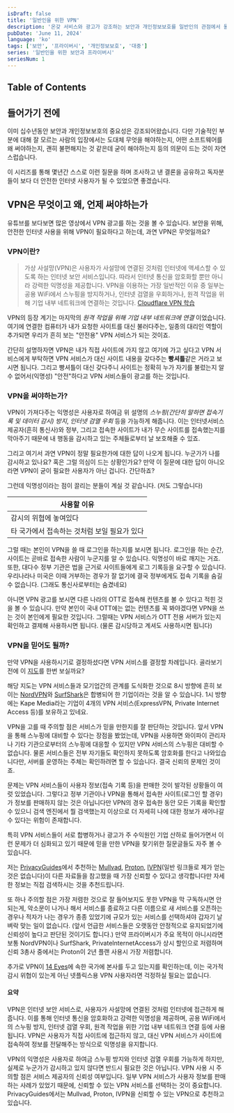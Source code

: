 ```yaml
---
isDraft: false
title: '일반인을 위한 VPN'
description: '온갖 서비스와 광고가 강조하는 보안과 개인정보보호를 일반인의 관점에서 돌아보자'
pubDate: 'June 11, 2024'
language: 'ko'
tags: ['보안', '프라이버시', '개인정보보호', '대중']
series: '일반인을 위한 보안과 프라이버시'
seriesNum: 1
---
```


## Table of Contents

## 들어가기 전에

이미 십수년동안 보안과 개인정보보호의 중요성은 강조되어왔습니다. 다만 기술적인 부분에 대해 잘 모르는 사람의 입장에서는 도대체 무엇을 해야하는지, 어떤 소프트웨어를 왜 써야하는지, 괜히 불편해지는 것 같은데 굳이 해야하는지 등의 의문이 드는 것이 자연스럽습니다.

이 시리즈를 통해 몇년간 스스로 이런 질문을 하며 조사하고 낸 결론을 공유하고 독자분들이 보다 더 안전한 인터넷 사용자가 될 수 있었으면 좋겠습니다.

## VPN은 무엇이고 왜, 언제 써야하는가

유튜브를 보다보면 많은 영상에서 VPN 광고를 하는 것을 볼 수 있습니다. 보안을 위해, 안전한 인터넷 사용을 위해 VPN이 필요하다고 하는데, 과연 VPN은 무엇일까요?

### VPN이란?

> 가상 사설망(VPN)은 사용자가 사설망에 연결된 것처럼 인터넷에 액세스할 수 있도록 하는 인터넷 보안 서비스입니다. 따라서 인터넷 통신을 암호화할 뿐만 아니라 강력한 익명성을 제공합니다. VPN을 이용하는 가장 일반적인 이유 중 일부는 공용 WiFi에서 스누핑을 방지하거나, 인터넷 검열을 우회하거나, 원격 작업을 위해 기업 내부 네트워크에 연결하는 것입니다. [Cloudflare VPN 학습](https://www.cloudflare.com/ko-kr/learning/access-management/what-is-a-vpn/)

VPN의 등장 계기는 마지막의 _원격 작업을 위해 기업 내부 네트워크에 연결_ 이었습니다. 여기에 연결한 컴퓨터가 내가 요청한 사이트를 대신 불러다주는, 일종의 대리인 역할이 추가되면 우리가 흔히 보는 "안전용" VPN 서비스가 되는 것이죠.

간단히 설명하자면 VPN은 내가 직접 사이트에 가지 않고 여기에 가고 싶다고 VPN 서비스에게 부탁하면 VPN 서비스가 대신 사이트 내용을 갖다주는 **빵셔틀**같은 거라고 보시면 됩니다. 그리고 빵셔틀이 대신 갖다주니 사이트는 정확히 누가 자기를 불렀는지 알 수 없어서(익명성) "안전"하다고 VPN 서비스들이 광고를 하는 것입니다.

### VPN을 써야하는가?

VPN이 가져다주는 익명성은 사용자로 하여금 위 설명의 _스누핑(간단히 말하면 접속기록 및 데이터 감시) 방지_, _인터넷 검열 우회_ 등을 가능하게 해줍니다. 이는 인터넷서비스제공자(흔히 통신사)와 정부, 그리고 접속한 사이트가 내가 무슨 사이트를 접속했는지를 막아주기 때문에 내 행동을 감시하고 있는 주체들로부터 날 보호해줄 수 있죠.

그리고 여기서 과연 VPN이 정말 필요한가에 대한 답이 나오게 됩니다. 누군가가 나를 감시하고 있나요? 혹은 그럴 의심이 드는 상황인가요?
만약 이 질문에 대한 답이 아니오라면 VPN이 굳이 필요한 사용자가 아닌 겁니다. 간단하죠?

그런데 익명성이라는 점이 끌리는 분들이 계실 것 같습니다. (저도 그렇습니다)

| 사용할 이유 |
|----------|
|감시의 위협에 놓여있다|
|타 국가에서 접속하는 것처럼 보일 필요가 있다|

그럴 때는 본인이 VPN을 쓸 때 로그인을 하는지를 보시면 됩니다. 로그인을 하는 순간, 사이트는 곧바로 접속한 사람이 누군지를 알 수 있습니다. 익명성이 바로 깨지는 거죠. 또한, 대다수 정부 기관은 법을 근거로 사이트들에게 로그 기록등을 요구할 수 있습니다. 우리나라나 미국은 이때 거부하는 경우가 잘 없기에 결국 정부에게도 접속 기록을 숨길 수 없습니다. (그래도 통신사로부터는 숨겼네요)

아니면 VPN 광고를 보시면 다른 나라의 OTT로 접속해 컨텐츠를 볼 수 있다고 적힌 것을 볼 수 있습니다. 만약 본인이 국내 OTT에는 없는 컨텐츠를 꼭 봐야겠다면 VPN을 쓰는 것이 본인에게 필요한 것입니다. 그럴때는 VPN 서비스가 OTT 전용 서버가 있는지 확인하고 결제해 사용하시면 됩니다. (물론 감시당하고 계셔도 사용하시면 됩니다)

### VPN을 믿어도 될까?

만약 VPN을 사용하시기로 결정하셨다면 VPN 서비스를 결정할 차례입니다. 골라보기 전에 이 [지도](https://kumu.io/sobeyharker/vpn-relationships)를 한번 보실까요?

해당 지도는 VPN 서비스들과 모기업간의 관계를 도식화한 것으로 8시 방향에 흔히 보이는 [NordVPN](https://nordvpn.com)와 [SurfShark](https://surfshark.com)은 합병되어 한 기업이라는 것을 알 수 있습니다. 1시 방향에는 Kape Media라는 기업이 4개의 VPN 서비스(ExpressVPN, Private Internet Access 등)를 보유하고 있네요.

VPN을 고를 때 주의할 점은 서비스가 믿을 만한지를 잘 판단하는 것입니다. 앞서 VPN을 통해 스누핑에 대비할 수 있다는 장점을 봤었는데, VPN을 사용하면 와이파이 관리자나 기타 기관으로부터의 스누핑에 대응할 수 있지만 VPN 서비스의 스누핑은 대비할 수 없습니다. 물론 서비스들은 전부 자기들도 확인하지 못하도록 암호화를 한다고 나와있습니다만, 서버를 운영하는 주체는 확인하려면 할 수 있습니다. 결국 신뢰의 문제인 것이죠.

문제는 VPN 서비스들이 사용자 정보(접속 기록 등)을 판매한 것이 발각된 상황들이 여럿 있었습니다. 그렇다고 정부 기관이나 VPN을 통해서 접속한 사이트(로그인 할 경우)가 정보를 판매하지 않는 것은 아닙니다만 VPN의 경우 접속한 동안 모든 기록을 확인할 수 있으니 검색 엔진에서 뭘 검색했는지 이상으로 더 자세히 나에 대한 정보가 새어나갈 수 있다는 위험이 존재합니다.

특히 VPN 서비스들이 서로 합병하거나 광고가 주 수익원인 기업 산하로 들어가면서 이런 문제가 더 심화되고 있기 때문에 믿을 만한 VPN을 찾기위한 질문글들도 자주 볼 수 있습니다.

저는 [PrivacyGuides](https://www.privacyguides.org/en/vpn/)에서 추천하는 [Mullvad](https://mullvad.net), [Proton](https://proton.me), [IVPN](https://ivpn.net)(일반 링크들로 제가 얻는 것은 없습니다)이 다른 자료들을 참고했을 때 가장 신뢰할 수 있다고 생각합니다만 자세한 정보는 직접 검색하시는 것을 추천드립니다.

또 하나 주의할 점은 가장 저렴한 것으로 잘 들어보지도 못한 VPN을 막 구독하시면 안되는게, 악소문이 나거나 해서 서비스를 종료하고 다른 이름으로 새 서비스를 오픈하는 경우나 적자가 나는 경우가 종종 있었기에 규모가 있는 서비스를 선택하셔야 갑자기 날벼락 맞는 일이 없습니다. (앞서 언급한 서비스들은 오랫동안 안정적으로 유지되었기에 신뢰성이 높다고 판단된 것이기도 합니다.) 만약 프라이버시가 주요 목적이 아니시라면 보통 NordVPN이나 SurfShark, PrivateInternetAccess가 상시 할인으로 저렴하며 신뢰 3총사 중에서는 Proton이 2년 플랜 사용시 가장 저렴합니다.

추가로 VPN이 [14 Eyes](https://namu.wiki/w/%ED%8C%8C%EC%9D%B4%EB%B8%8C%20%EC%95%84%EC%9D%B4%EC%A6%88)에 속한 국가에 본사를 두고 있는지를 확인하는데, 이는 국가적 감시 위협이 있는게 아닌 넷플릭스용 VPN 사용자라면 걱정하실 필요는 없습니다.

#### 요약

VPN은 인터넷 보안 서비스로, 사용자가 사설망에 연결된 것처럼 인터넷에 접근하게 해줍니다. 이를 통해 인터넷 통신을 암호화하고 강력한 익명성을 제공하며, 공용 WiFi에서의 스누핑 방지, 인터넷 검열 우회, 원격 작업을 위한 기업 내부 네트워크 연결 등에 사용됩니다. VPN은 사용자가 직접 사이트에 접근하지 않고, 대신 VPN 서비스가 사이트에 접속하여 정보를 전달해주는 방식으로 익명성을 유지합니다.

VPN의 익명성은 사용자로 하여금 스누핑 방지와 인터넷 검열 우회를 가능하게 하지만, 실제로 누군가가 감시하고 있지 않다면 반드시 필요한 것은 아닙니다. VPN 사용 시 주의할 점은 서비스 제공자의 신뢰성 여부입니다. 일부 VPN 서비스가 사용자 정보를 판매하는 사례가 있었기 때문에, 신뢰할 수 있는 VPN 서비스를 선택하는 것이 중요합니다. PrivacyGuides에서는 Mullvad, Proton, IVPN을 신뢰할 수 있는 VPN으로 추천하고 있습니다.